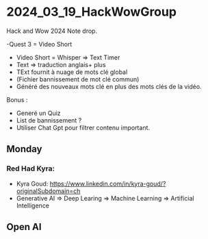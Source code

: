 # 2024_03_19_HackWowGroup
Hack and Wow  2024 Note drop.

-Quest 3 = Video Short
- Video Short = Whisper => Text Timer
- Text => traduction anglais+ plus
- TExt fournit à nuage de mots clé global
- (Fichier bannissement de mot clé commun)
- Généré des nouveaux mots clé en plus des mots clés de la vidéo.

  
Bonus :
- Generé un Quiz
- List de bannissement ?
- Utiliser Chat Gpt pour filtrer contenu important.

  

## Monday 

### Red Had Kyra:

- Kyra Goud: https://www.linkedin.com/in/kyra-goud/?originalSubdomain=ch
- Generative AI => Deep Learing =>  Machine Learning  =>  Artificial Intelligence






## Open AI
